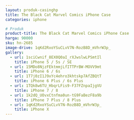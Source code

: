```yaml
---
layout: produk-casinghp
title: The Black Cat Marvel Comics iPhone Case
categories: iphone

# Produk
product-title: The Black Cat Marvel Comics iPhone Case
harga: 90000
sku: hn-2685
image-drive: 1qKd2RxoYSuCLvV7N-RozB8D_mVhrW3p_
gallery:
  - url: 1sciCwnif_8EX0Q0aI_rXJwslwLPSmtIl
    title: iPhone 5 / 5s / SE
  - url: 15MDo8NjzFEktmmjLfITTPrBW-MOVV9mt
    title: iPhone 6 / 6s
  - url: 1T7j0zI1J9xYc4ehro3khtskp7AfZBQtT
    title: iPhone 6 Plus / 6s Plus
  - url: 1TQk8w6TU_HbqrLFis9-F37FZnpaIjgVU
    title: iPhone 7 / 8
  - url: 1k2dQ_UOvxCtnfma0un-tG9FaBezF8a9b
    title: iPhone 7 Plus / 8 Plus
  - url: 1qKd2RxoYSuCLvV7N-RozB8D_mVhrW3p_
    title: iPhone X
---
```


